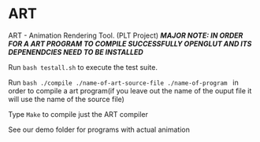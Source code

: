 # ART
ART - Animation Rendering Tool. (PLT Project)
***MAJOR NOTE: IN ORDER FOR A ART PROGRAM TO COMPILE SUCCESSFULLY OPENGLUT AND ITS DEPENENDCIES NEED TO BE INSTALLED***

Run ``` bash testall.sh ``` to execute the test suite.

Run ```bash ./compile ./name-of-art-source-file ./name-of-program ``` in order to compile a art program(if you leave out the name of the ouput file it will use the name of the source file)

Type ```Make``` to compile just the ART compiler

See our demo folder for programs with actual animation 

